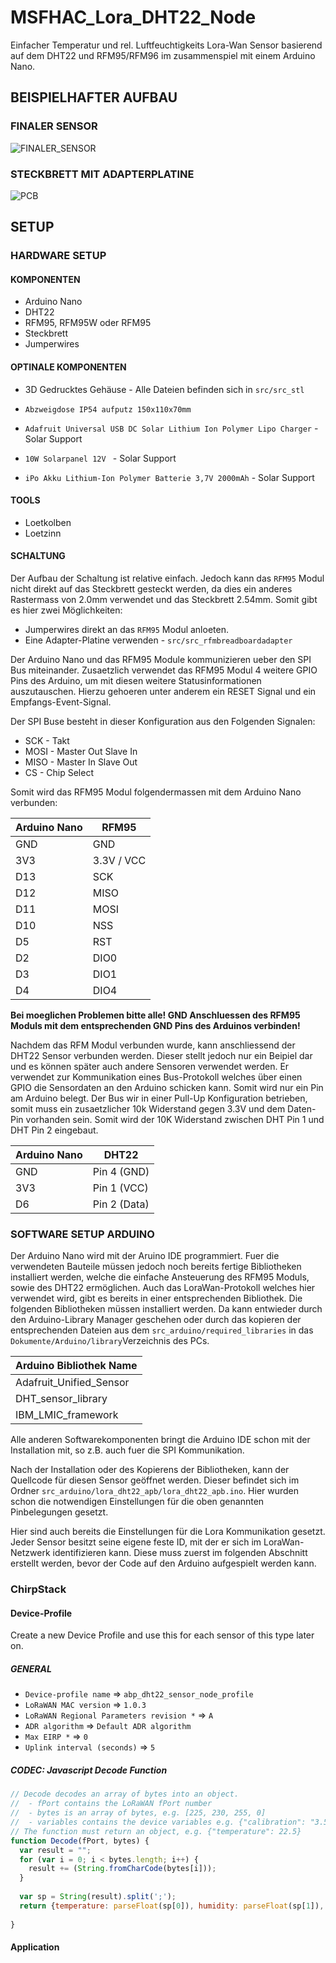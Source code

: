 # MSFHAC_Lora_DHT22_Node

Einfacher Temperatur und rel. Luftfeuchtigkeits Lora-Wan Sensor basierend auf dem DHT22 und RFM95/RFM96 im zusammenspiel mit einem Arduino Nano.


## BEISPIELHAFTER AUFBAU

### FINALER SENSOR

![FINALER_SENSOR](documenation/images/finaler_sensor_beispiel.jpg)


### STECKBRETT MIT ADAPTERPLATINE

![PCB](documenation/images/finaler_sensor_pcb.jpg)




## SETUP

### HARDWARE SETUP

#### KOMPONENTEN

* Arduino Nano
* DHT22
* RFM95, RFM95W oder RFM95
* Steckbrett
* Jumperwires


#### OPTINALE KOMPONENTEN

* 3D Gedrucktes Gehäuse - Alle Dateien befinden sich in `src/src_stl`
* `Abzweigdose IP54 aufputz 150x110x70mm`

* `Adafruit Universal USB DC Solar Lithium Ion Polymer Lipo Charger` - Solar Support
* `10W Solarpanel 12V ` - Solar Support
* `iPo Akku Lithium-Ion Polymer Batterie 3,7V 2000mAh` - Solar Support

#### TOOLS

* Loetkolben
* Loetzinn

#### SCHALTUNG

Der Aufbau der Schaltung ist relative einfach. Jedoch kann das `RFM95` Modul nicht direkt auf das Steckbrett gesteckt werden, da dies ein anderes Rastermass von 2.0mm verwendet und das Steckbrett 2.54mm. Somit gibt es hier zwei Möglichkeiten:

* Jumperwires direkt an das `RFM95` Modul anloeten.
* Eine Adapter-Platine verwenden - `src/src_rfmbreadboardadapter` 


Der Arduino Nano und das RFM95 Module kommunizieren ueber den SPI Bus miteinander. Zusaetzlich verwendet das RFM95 Modul 4 weitere GPIO Pins des Arduino, um mit diesen weitere Statusinformationen auszutauschen. Hierzu gehoeren unter anderem ein RESET Signal und ein Empfangs-Event-Signal.

Der SPI Buse besteht in dieser Konfiguration aus den Folgenden Signalen:

* SCK - Takt
* MOSI - Master Out Slave In 
* MISO - Master In Slave Out
* CS - Chip Select

Somit wird das RFM95 Modul folgendermassen mit dem Arduino Nano verbunden:

| Arduino Nano  	| RFM95      	|
|---------------	|------------	|
| GND           	| GND        	|
| 3V3           	| 3.3V / VCC 	|
| D13           	| SCK        	|
| D12           	| MISO       	|
| D11           	| MOSI       	|
| D10           	| NSS        	|
| D5            	| RST        	|
| D2            	| DIO0       	|
| D3            	| DIO1       	|
| D4            	| DIO4       	|


**Bei moeglichen Problemen bitte alle! GND Anschluessen des RFM95 Moduls mit dem entsprechenden GND Pins des Arduinos verbinden!**


Nachdem das RFM Modul verbunden wurde, kann anschliessend der DHT22 Sensor verbunden werden.
Dieser stellt jedoch nur ein Beipiel dar und es können später auch andere Sensoren verwendet werden.
Er verwendet zur Kommunikation eines Bus-Protokoll welches über einen GPIO die Sensordaten an den Arduino schicken kann.
Somit wird nur ein Pin am Arduino belegt.
Der Bus wir in einer Pull-Up Konfiguration betrieben, somit muss ein zusaetzlicher 10k Widerstand gegen 3.3V und dem Daten-Pin vorhanden sein.
Somit wird der 10K Widerstand zwischen DHT Pin 1 und DHT Pin 2 eingebaut.

| Arduino Nano 	| DHT22        	|
|--------------	|--------------	|
| GND          	| Pin 4 (GND)  	|
| 3V3          	| Pin 1 (VCC)  	|
| D6           	| Pin 2 (Data) 	|


### SOFTWARE SETUP ARDUINO

Der Arduino Nano wird mit der Aruino IDE programmiert. Fuer die verwendeten Bauteile müssen jedoch noch bereits fertige Bibliotheken installiert werden, welche die einfache Ansteuerung des RFM95 Moduls, sowie des DHT22 ermöglichen. Auch das LoraWan-Protokoll welches hier verwendet wird, gibt es bereits in einer entsprechenden Bibliothek. Die folgenden Bibliotheken müssen installiert werden. Da kann entwieder durch den Arduino-Library Manager geschehen oder durch das kopieren der entsprechenden Dateien aus dem `src_arduino/required_libraries` in das `Dokumente/Arduino/library`Verzeichnis des PCs.


| Arduino Bibliothek Name 	|
|-------------------------	|
| Adafruit_Unified_Sensor 	|
| DHT_sensor_library      	|
| IBM_LMIC_framework      	|

Alle anderen Softwarekomponenten bringt die Arduino IDE schon mit der Installation mit, so z.B. auch fuer die SPI Kommunikation.

Nach der Installation oder des Kopierens der Bibliotheken, kann der Quellcode für diesen Sensor geöffnet werden.
Dieser befindet sich im Ordner `src_arduino/lora_dht22_apb/lora_dht22_apb.ino`.
Hier wurden schon die notwendigen Einstellungen für die oben genannten Pinbelegungen gesetzt.

Hier sind auch bereits die Einstellungen für die Lora Kommunikation gesetzt. Jeder Sensor besitzt seine eigene feste ID, mit der er sich im LoraWan-Netzwerk identifizieren kann. Diese muss zuerst im folgenden Abschnitt erstellt werden, bevor der Code auf den Arduino aufgespielt werden kann.







### ChirpStack

#### Device-Profile

Create a new Device Profile and use this for each sensor of this type later on.

##### GENERAL

* `Device-profile name` => `abp_dht22_sensor_node_profile`
* `LoRaWAN MAC version` => `1.0.3` 
* `LoRaWAN Regional Parameters revision *` => `A`
* `ADR algorithm` => `Default ADR algorithm`
* `Max EIRP *` => `0` 
* `Uplink interval (seconds)` => `5` 



##### CODEC: Javascript Decode Function

```js
// Decode decodes an array of bytes into an object.
//  - fPort contains the LoRaWAN fPort number
//  - bytes is an array of bytes, e.g. [225, 230, 255, 0]
//  - variables contains the device variables e.g. {"calibration": "3.5"} (both the key / value are of type string)
// The function must return an object, e.g. {"temperature": 22.5}
function Decode(fPort, bytes) {
  var result = "";
  for (var i = 0; i < bytes.length; i++) {
    result += (String.fromCharCode(bytes[i]));
  }
  
  var sp = String(result).split(';');
  return {temperature: parseFloat(sp[0]), humidity: parseFloat(sp[1]), battery: parseFloat(sp[2]),charging: parseFloat(sp[3])}
    
}
```

#### Application
